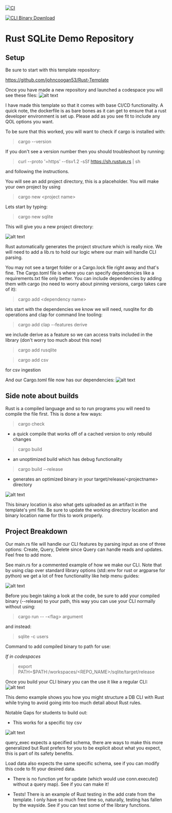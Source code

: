 [![CI](https://github.com/johncoogan53/Rust_SQLite/actions/workflows/CI.yml/badge.svg)](https://github.com/johncoogan53/Rust_SQLite/actions/workflows/CI.yml)

[![CLI Binary Download](https://github.com/johncoogan53/Rust_SQLite/actions/workflows/CI.yml/badge.svg)](https://github.com/johncoogan53/Rust_SQLite/actions/runs/11409777647/artifacts/2075804439)

# Rust SQLite Demo Repository

## Setup
Be sure to start with this template repository:

https://github.com/johncoogan53/Rust-Template

Once you have made a new repository and launched a codespace you will see these files:
![alt text](readme_images/image.png)

I have made this template so that it comes with base CI/CD functionality. A quick note, the dockerfile is as bare bones as it can get to ensure that a rust developer environment is set up. Please add as you see fit to include any QOL options you want.

To be sure that this worked, you will want to check if cargo is installed with:

>cargo --version

If you don't see a version number then you should troubleshoot by running:

>curl --proto '=https' --tlsv1.2 -sSf https://sh.rustup.rs | sh

and following the instructions.

You will see an add project directory, this is a placeholder. You will make your own project by using 

>cargo new \<project name>

Lets start by typing:

>cargo new sqlite

This will give you a new project directory:

![alt text](<readme_images/image copy.png>)

Rust automatically generates the project structure which is really nice. We will need to add a lib.rs to hold our logic where our main will handle CLI parsing. 

You may not see a target folder or a Cargo.lock file right away and that's fine. The Cargo.toml file is where you can specify dependencies like a requirements.txt file only better. You can include dependencies by adding them with cargo (no need to worry about pinning versions, cargo takes care of it):

>cargo add \<dependency name>

lets start with the dependencies we know we will need, rusqlite for db operations and clap for command line tooling:

>cargo add clap --features derive

we include derive as a feature so we can access traits included in the library (don't worry too much about this now)

>cargo add rusqlite

>cargo add csv 

for csv ingestion

And our Cargo.toml file now has our dependencies:
![alt text](<readme_images/image copy 7.png>)

## Side note about builds

Rust is a compiled language and so to run programs you will need to compile the file first. This is done a few ways:

>cargo check

* a quick compile that works off of a cached version to only rebuild changes

>cargo build

* an unoptimized build which has debug functionality

>cargo build --release

* generates an optimized binary in your target/release/\<projectname> directory

![alt text](<readme_images/image copy 3.png>)

This binary location is also what gets uploaded as an artifact in the template's yml file. Be sure to update the working directory location and binary location name for this to work properly.

## Project Breakdown

Our main.rs file will handle our CLI features by parsing input as one of three options: Create, Query, Delete since Query can handle reads and updates. Feel free to add more. 

See main.rs for a commented example of how we make our CLI. Note that by using clap over standard library options (std::env for rust or argparse for python) we get a lot of free functionality like help menu guides:

![alt text](<readme_images/image copy 4.png>)

Before you begin taking a look at the code, be sure to add your compiled binary (--release) to your path, this way you can use your CLI normally without using:

>cargo run -- -\<flag> argument

and instead:

>sqlite -c users

Command to add compiled binary to path for use:

*If in codespaces*

>export PATH=$PATH:/workspaces/\<REPO_NAME>/sqlite/target/release

Once you build your CLI binary you can the use it like a regular CLI:
![alt text](<readme_images/image copy 5.png>)

This demo example shows you how you might structure a DB CLI with Rust while trying to avoid going into too much detail about Rust rules. 

Notable Gaps for students to build out:

* This works for a specific toy csv

![alt text](<readme_images/image copy 6.png>)

query_exec expects a specified schema, there are ways to make this more generalized but Rust prefers for you to be explicit about what you expect, this is part of its safety benefits.

Load data also expects the same specific schema, see if you can modify this code to fit your desired data.

* There is no function yet for update (which would use conn.execute() without a query map). See if you can make it!

* Tests! There is an example of Rust testing in the add crate from the template. I only have so much free time so, naturally, testing has fallen by the wayside. See if you can test some of the library functions.